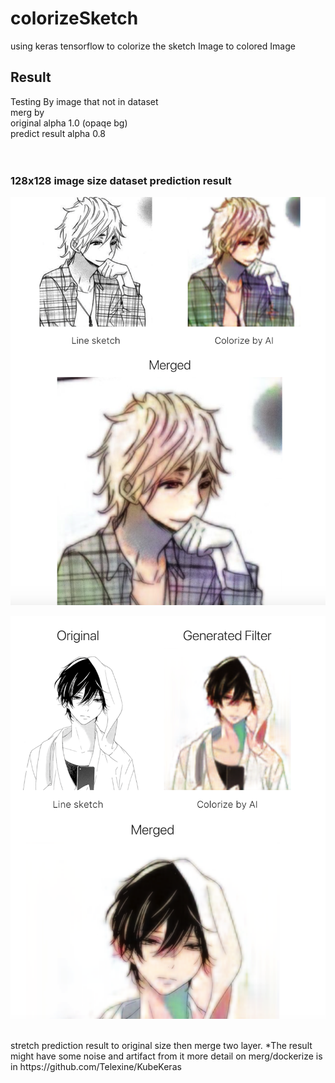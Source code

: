 # colorizeSketch
using keras tensorflow to colorize the sketch Image to colored Image

## Result
Testing By image that not in dataset <br>
merg by <br>
original         alpha 1.0 (opaqe bg)<br>
predict result   alpha 0.8 <br>
<br><br>



### 128x128 image size dataset prediction result 


![alt text](https://github.com/Telexine/colorizeSketch/blob/master/input128_test2.png "example1")

![alt text](https://github.com/Telexine/colorizeSketch/blob/master/input128_test3.png "example2")


<br>
 stretch prediction result to original size then merge two layer.
 *The result might have some noise and artifact from it 
more detail on merg/dockerize is in https://github.com/Telexine/KubeKeras
